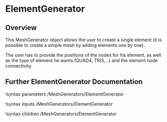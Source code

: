 # ElementGenerator

## Overview

This MeshGenerator object allows the user to create a single element (it is possible to create a simple mesh by adding elements one by one).

The user has to provide the positions of the nodes for his element, as well as the type of element he wants (QUAD4, TRI3,...) and the element node connectivity.

## Further ElementGenerator Documentation

!syntax parameters /MeshGenerators/ElementGenerator

!syntax inputs /MeshGenerators/ElementGenerator

!syntax children /MeshGenerators/ElementGenerator